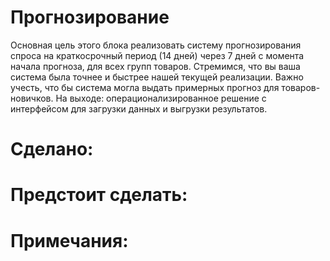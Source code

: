 # Прогнозирование    
Основная цель этого блока реализовать систему прогнозирования спроса на краткосрочный период (14 дней) через 7 дней с момента начала прогноза, для всех групп товаров. Стремимся, что вы ваша система была точнее и быстрее нашей текущей реализации. Важно учесть, что бы система могла выдать примерных прогноз для товаров-новичков. 
На выходе: операционализированное решение с интерфейсом для загрузки данных и выгрузки результатов. 
# Сделано:   
# Предстоит сделать:   
# Примечания:   

